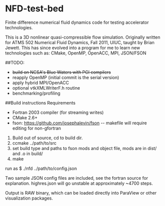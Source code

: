 # NFD-test-bed
Finite difference numerical fluid dynamics code for testing accelerator technologies.

This is a 3D nonlinear quasi-compressible flow simulation. Originally written for ATMS 502 Numerical Fluid Dynamics, Fall 2011, UIUC, taught by Brian Jewett. This has since evolved into a program for me to learn new technologies such as: CMake, OpenMP, OpenACC, MPI, JSON/FSON

##TODO:
- ~~build on NCSA's Blue Waters with PGI compilers~~
- reapply OpenMP (initial commit is the serial version)
- apply hybrid MPI/OpenACC
- optional vtkXMLWriterF.h routine
- benchmarking/profiling

##Build instructions
Requirements 
- Fortran 2003 compiler (for streaming writes)
- CMake 2.6+
- fson: https://github.com/josephalevin/fson -- makefile will require editing for non-gfortran

1. Build out of source, cd to build dir.
2. ccmake ../path/to/src
3. set build type and paths to fson mods and object file, mods are in dist/ and .o in build/
4. make

run as $ ./nfd ../path/to/config.json

Two sample JSON config files are included, see the fortran source for explanation. highres.json will go unstable at approximately ~4700 steps.

Output is RAW binary, which can be loaded directly into ParaView or other visualization packages.
